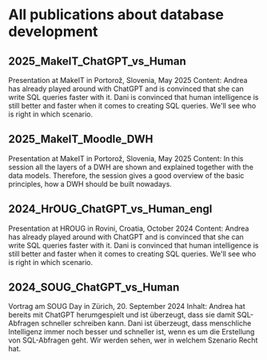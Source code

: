 # All publications about database development

## 2025_MakeIT_ChatGPT_vs_Human
Presentation at MakeIT in Portorož, Slovenia, May 2025
Content: Andrea has already played around with ChatGPT and is convinced that she can write SQL queries faster with it. Dani is convinced that human intelligence is still better and faster when it comes to creating SQL queries. We'll see who is right in which scenario.

## 2025_MakeIT_Moodle_DWH
Presentation at MakeIT in Portorož, Slovenia, May 2025
Content: In this session all the layers of a DWH are shown and explained together with the data models. Therefore, the session gives a good overview of the basic principles, how a DWH should be built nowadays. 

## 2024_HrOUG_ChatGPT_vs_Human_engl
Presentation at HROUG in Rovini, Croatia, October 2024
Content: Andrea has already played around with ChatGPT and is convinced that she can write SQL queries faster with it. Dani is convinced that human intelligence is still better and faster when it comes to creating SQL queries. We'll see who is right in which scenario.

## 2024_SOUG_ChatGPT_vs_Human
Vortrag am SOUG Day in Zürich, 20. September 2024
Inhalt: Andrea hat bereits mit ChatGPT herumgespielt und ist überzeugt, dass sie damit SQL-Abfragen schneller schreiben kann. Dani ist überzeugt, dass menschliche Intelligenz immer noch besser und schneller ist, wenn es um die Erstellung von SQL-Abfragen geht. Wir werden sehen, wer in welchem Szenario Recht hat.



